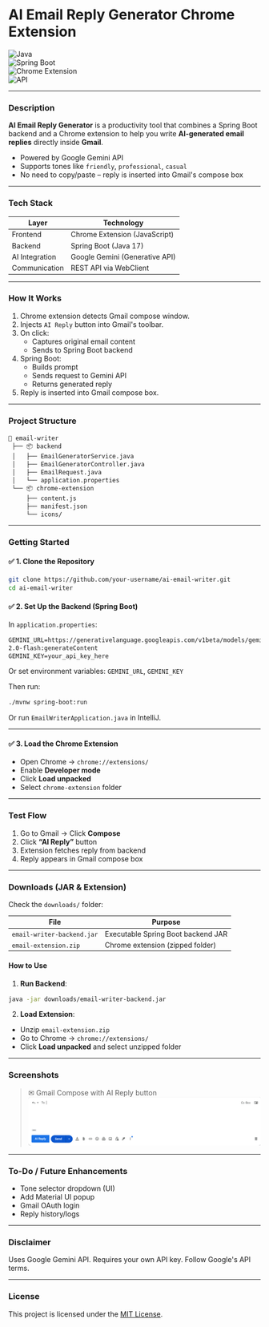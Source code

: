 
# AI Email Reply Generator Chrome Extension 

![Java](https://img.shields.io/badge/Java-17-blue?logo=java)  
![Spring Boot](https://img.shields.io/badge/SpringBoot-3.2-green?logo=spring)  
![Chrome Extension](https://img.shields.io/badge/Chrome%20Extension-enabled-brightgreen?logo=googlechrome)  
![API](https://img.shields.io/badge/Backend-REST%20API-orange)  

---

### Description

**AI Email Reply Generator** is a productivity tool that combines a Spring Boot backend and a Chrome extension to help you write **AI-generated email replies** directly inside **Gmail**.

- Powered by Google Gemini API  
- Supports tones like `friendly`, `professional`, `casual`  
- No need to copy/paste – reply is inserted into Gmail's compose box

---

### Tech Stack

| Layer          | Technology                        |
|----------------|------------------------------------|
| Frontend       | Chrome Extension (JavaScript)      |
| Backend        | Spring Boot (Java 17)              |
| AI Integration | Google Gemini (Generative API)     |
| Communication  | REST API via WebClient             |

---

### How It Works

1. Chrome extension detects Gmail compose window.
2. Injects `AI Reply` button into Gmail's toolbar.
3. On click:
   - Captures original email content
   - Sends to Spring Boot backend
4. Spring Boot:
   - Builds prompt
   - Sends request to Gemini API
   - Returns generated reply
5. Reply is inserted into Gmail compose box.

---

### Project Structure

```
📁 email-writer
 ├── 📦 backend
 │   ├── EmailGeneratorService.java
 │   ├── EmailGeneratorController.java
 │   ├── EmailRequest.java
 │   └── application.properties
 └── 📦 chrome-extension
     ├── content.js
     ├── manifest.json
     └── icons/
```

---

### Getting Started

#### ✅ 1. Clone the Repository

```bash
git clone https://github.com/your-username/ai-email-writer.git
cd ai-email-writer
```

#### ✅ 2. Set Up the Backend (Spring Boot)

In `application.properties`:

```properties
GEMINI_URL=https://generativelanguage.googleapis.com/v1beta/models/gemini-2.0-flash:generateContent
GEMINI_KEY=your_api_key_here
```

Or set environment variables: `GEMINI_URL`, `GEMINI_KEY`

Then run:

```bash
./mvnw spring-boot:run
```
Or run `EmailWriterApplication.java` in IntelliJ.

---

#### ✅ 3. Load the Chrome Extension

- Open Chrome → `chrome://extensions/`
- Enable **Developer mode**
- Click **Load unpacked**
- Select `chrome-extension` folder

---

### Test Flow

1. Go to Gmail → Click **Compose**
2. Click **“AI Reply”** button
3. Extension fetches reply from backend
4. Reply appears in Gmail compose box

---

### Downloads (JAR & Extension)

Check the `downloads/` folder:

| File                          | Purpose                            |
|-------------------------------|------------------------------------|
| `email-writer-backend.jar`    | Executable Spring Boot backend JAR |
| `email-extension.zip`         | Chrome extension (zipped folder)   |

####  How to Use

1. **Run Backend**:
```bash
java -jar downloads/email-writer-backend.jar
```

2. **Load Extension**:
- Unzip `email-extension.zip`
- Go to Chrome → `chrome://extensions/`
- Click **Load unpacked** and select unzipped folder

---

### Screenshots

> ✉ Gmail Compose with AI Reply button  
![screenshot](https://raw.githubusercontent.com/premc5731/AI-Email-Reply-Chrome-Extension/main/Screenshots/Reply_button.png)

---

### To-Do / Future Enhancements

- Tone selector dropdown (UI)
- Add Material UI popup
- Gmail OAuth login
- Reply history/logs

---

### Disclaimer

Uses Google Gemini API. Requires your own API key. Follow Google's API terms.

---

### License

This project is licensed under the [MIT License](LICENSE).
